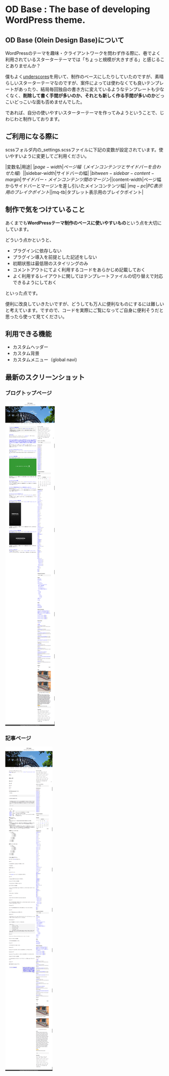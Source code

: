 # OD Base : The base of developing WordPress theme.

## OD Base (Olein Design Base)について
WordPressのテーマを趣味・クライアントワークを問わず作る際に、巷でよく利用されているスターターテーマでは「ちょっと規模が大きすぎる」と感じることありませんか？

僕もよく[underscores](http://underscores.me/)を用いて、制作のベースにしたりしていたのですが、素晴らしいスターターテーマなのですが、案件によっては使わなくても良いテンプレートがあったり、結局毎回独自の書き方に変えているようなテンプレートも少なくなく、**削除して書く手間が多いのか、それとも新しく作る手間が多いのか**どっこいどっこいな面も否めませんでした。

であれば、自分の使いやすいスターターテーマを作ってみようということで、じわじわと制作しております。

## ご利用になる際に
scssフォルダ内の_settings.scssファイルに下記の変数が設定されています。使いやすいように変更してご利用ください。

|変数名|用途|
|$page-width|ページ幅（メインコンテンツとサイドバーを合わせた幅）|
|$sidebar-width|サイドバーの幅|
|$bitween-sidebar-content-margin|サイドバー・メインコンテンツ間のマージン|
|$content-width|ページ幅からサイドバーとマージンを差し引いたメインコンテンツ幅|
|$mq-pc|PC表示用のブレイクポイント|
|$mq-tb|タブレット表示用のブレイクポイント|

## 制作で気をつけていること
あくまでも**WordPressテーマ制作のベースに使いやすいもの**という点を大切にしています。

どういう点かというと、

* プラグインに依存しない
* プラグイン導入を前提とした記述をしない
* 初期状態は最低限のスタイリングのみ
* コメントアウトにてよく利用するコードをあらかじめ記載しておく
* よく利用するレイアウトに関してはテンプレートファイルの切り替えで対応できるようにしておく

といった点です。

便利に改良していきたいですが、どうしても万人に便利なものにするには難しいと考えています。ですので、コードを実際にご覧になってご自身に便利そうだと思ったら使って見てください。

## 利用できる機能
* カスタムヘッダー
* カスタム背景
* カスタムメニュー（global navi)

## 最新のスクリーンショット
### ブログトップページ
![最新のスクリーンショット](https://github.com/KojiKuno/od-base/blob/master/screenshot/index.png)

### 記事ページ
![最新のスクリーンショット](https://github.com/KojiKuno/od-base/blob/master/screenshot/single.png)

